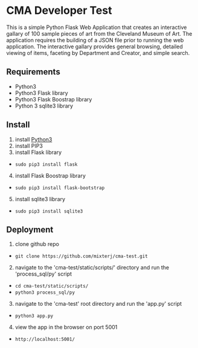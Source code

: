 # CMA Developer Test
This is a simple Python Flask Web Application that creates an interactive gallary of 100 sample pieces of art from the Cleveland Museum of Art. The application requires the building of a JSON file prior to running the web application. The interactive gallary provides general browsing, detailed viewing of items, faceting by Department and Creator, and simple search.

## Requirements
* Python3
* Python3 Flask library
* Python3 Flask Boostrap library
* Python 3 sqlite3 library

## Install
1. install [Python3](https://www.python.org/downloads/)
2. install PIP3
3. install Flask library
  * `sudo pip3 install flask`
4. install Flask Boostrap library
  * `sudo pip3 install flask-bootstrap`
5. install sqlite3 library
  * `sudo pip3 install sqlite3`

## Deployment
1. clone github repo
  * `git clone https://github.com/mixterj/cma-test.git`
2. navigate to the 'cma-test/static/scripts/' directory and run the 'process_sql/py' script
 * `cd cma-test/static/scripts/`
 * `python3 process_sql/py`
3. navigate to the 'cma-test' root directory and run the 'app.py' script
 * `python3 app.py`
4. view the app in the browser on port 5001
 * `http://localhost:5001/`
